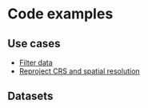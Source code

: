 # Code examples

## Use cases

- [Filter data](use-cases/filter-data.ipynb)
- [Reproject CRS and spatial resolution](use-cases/reproject-dataset.ipynb)

## Datasets

